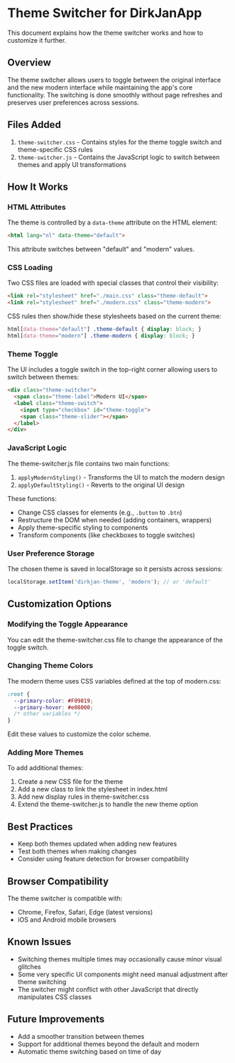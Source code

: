 # Theme Switcher for DirkJanApp

This document explains how the theme switcher works and how to customize it further.

## Overview

The theme switcher allows users to toggle between the original interface and the new modern interface while maintaining the app's core functionality. The switching is done smoothly without page refreshes and preserves user preferences across sessions.

## Files Added

1. `theme-switcher.css` - Contains styles for the theme toggle switch and theme-specific CSS rules
2. `theme-switcher.js` - Contains the JavaScript logic to switch between themes and apply UI transformations

## How It Works

### HTML Attributes

The theme is controlled by a `data-theme` attribute on the HTML element:
```html
<html lang="nl" data-theme="default">
```

This attribute switches between "default" and "modern" values.

### CSS Loading

Two CSS files are loaded with special classes that control their visibility:
```html
<link rel="stylesheet" href="./main.css" class="theme-default">
<link rel="stylesheet" href="./modern.css" class="theme-modern">
```

CSS rules then show/hide these stylesheets based on the current theme:
```css
html[data-theme="default"] .theme-default { display: block; }
html[data-theme="modern"] .theme-modern { display: block; }
```

### Theme Toggle

The UI includes a toggle switch in the top-right corner allowing users to switch between themes:
```html
<div class="theme-switcher">
  <span class="theme-label">Modern UI</span>
  <label class="theme-switch">
    <input type="checkbox" id="theme-toggle">
    <span class="theme-slider"></span>
  </label>
</div>
```

### JavaScript Logic

The theme-switcher.js file contains two main functions:

1. `applyModernStyling()` - Transforms the UI to match the modern design
2. `applyDefaultStyling()` - Reverts to the original UI design

These functions:
- Change CSS classes for elements (e.g., `.button` to `.btn`)
- Restructure the DOM when needed (adding containers, wrappers)
- Apply theme-specific styling to components
- Transform components (like checkboxes to toggle switches)

### User Preference Storage

The chosen theme is saved in localStorage so it persists across sessions:
```javascript
localStorage.setItem('dirkjan-theme', 'modern'); // or 'default'
```

## Customization Options

### Modifying the Toggle Appearance

You can edit the theme-switcher.css file to change the appearance of the toggle switch.

### Changing Theme Colors

The modern theme uses CSS variables defined at the top of modern.css:
```css
:root {
  --primary-color: #F09819;
  --primary-hover: #e08000;
  /* other variables */
}
```

Edit these values to customize the color scheme.

### Adding More Themes

To add additional themes:

1. Create a new CSS file for the theme
2. Add a new class to link the stylesheet in index.html
3. Add new display rules in theme-switcher.css
4. Extend the theme-switcher.js to handle the new theme option

## Best Practices

- Keep both themes updated when adding new features
- Test both themes when making changes
- Consider using feature detection for browser compatibility

## Browser Compatibility

The theme switcher is compatible with:
- Chrome, Firefox, Safari, Edge (latest versions)
- iOS and Android mobile browsers

## Known Issues

- Switching themes multiple times may occasionally cause minor visual glitches
- Some very specific UI components might need manual adjustment after theme switching
- The switcher might conflict with other JavaScript that directly manipulates CSS classes

## Future Improvements

- Add a smoother transition between themes
- Support for additional themes beyond the default and modern
- Automatic theme switching based on time of day
